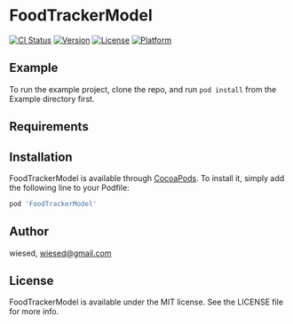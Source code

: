 # FoodTrackerModel

[![CI Status](https://img.shields.io/travis/wiesed/FoodTrackerModel.svg?style=flat)](https://travis-ci.org/wiesed/FoodTrackerModel)
[![Version](https://img.shields.io/cocoapods/v/FoodTrackerModel.svg?style=flat)](https://cocoapods.org/pods/FoodTrackerModel)
[![License](https://img.shields.io/cocoapods/l/FoodTrackerModel.svg?style=flat)](https://cocoapods.org/pods/FoodTrackerModel)
[![Platform](https://img.shields.io/cocoapods/p/FoodTrackerModel.svg?style=flat)](https://cocoapods.org/pods/FoodTrackerModel)

## Example

To run the example project, clone the repo, and run `pod install` from the Example directory first.

## Requirements

## Installation

FoodTrackerModel is available through [CocoaPods](https://cocoapods.org). To install
it, simply add the following line to your Podfile:

```ruby
pod 'FoodTrackerModel'
```

## Author

wiesed, wiesed@gmail.com

## License

FoodTrackerModel is available under the MIT license. See the LICENSE file for more info.
